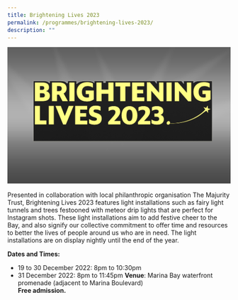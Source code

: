 ```yaml
---
title: Brightening Lives 2023
permalink: /programmes/brightening-lives-2023/
description: ""
---
```

![](/images/bl.jpeg)

Presented in collaboration with local philanthropic organisation The Majurity Trust,
Brightening Lives 2023 features light installations such as fairy light tunnels and trees
festooned with meteor drip lights that are perfect for Instagram shots. These light
installations aim to add festive cheer to the Bay, and also signify our collective commitment
to offer time and resources to better the lives of people around us who are in need. The light
installations are on display nightly until the end of the year.

**Dates and Times:**
- 19 to 30 December 2022: 8pm to 10:30pm
- 31 December 2022: 8pm to 11:45pm
**Venue**: Marina Bay waterfront promenade (adjacent to Marina Boulevard) <br>
**Free admission.**